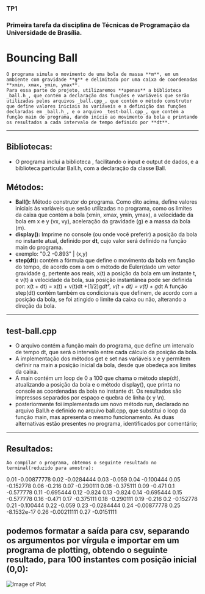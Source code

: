 ﻿### TP1
### Primeira tarefa da disciplina de Técnicas de Programação da Universidade de Brasília.

# Bouncing Ball
	O programa simula o movimento de uma bola de massa **m**, em um ambiente com gravidade **g** e delimitado por uma caixa de coordenadas **xmin, xmax, ymin, ymax**.
	Para essa parte do projeto, utilizaremos **apenas** a biblioteca _ball.h_, que contém a declaração das funções e variáveis que serão utilizadas pelos arquivos _ball.cpp_, que contém o método construtor que define valores iniciais às variáveis e a definição das funções declaradas em _ball.h_, e o arquivo _test-ball.cpp_, que contém a função main do programa, dando início ao movimento da bola e printando os resultados a cada intervalo de tempo definido por **dt**.
-------------

## Bibliotecas:
* O programa inclui a biblioteca <iostream>, facilitando o input e output de dados, e a biblioteca particular Ball.h, com a declaração da classe Ball.

## Métodos:
* **Ball():** Método construtor do programa. Como dito acima, define valores iniciais às variáveis que serão utilizadas no programa, como os limites da caixa que contém a bola (xmin, xmax, ymin, ymax), a velocidade da bola em x e y (vx, vy), aceleração da gravidade (g) e a massa da bola (m).
* **display():** Imprime no console (ou onde você preferir) a posição da bola no instante atual, definido por **dt**, cujo valor será definido na função main do programa.
 * exemplo: "0.2 -0.893" | (x,y)
* **step(dt):** contém a fórmula que define o movimento da bola em função do tempo, de acordo com a om o método de Euler(dado um vetor gravidade g, pertente aos reais, x(t) a posição da bola em um instante t, e v(t) a velocidade da bola, sua posição instantânea pode ser definida por:
 x(t + dt) = x(t) + v(t)dt +(1/2)g*dt²,
 v(t + dt) = v(t) + g*dt
 A função step(dt) contém também os condicionais que definem, de acordo com a posição da bola, se foi atingido o limite da caixa ou não, alterando a direção da bola.

------------

## test-ball.cpp
* O arquivo contém a função main do programa, que define um intervalo de tempo dt, que será o intervalo entre cada cálculo da posição da bola.
* A implementação dos métodos get e set nas variáveis x e y permitem definir na main a posição inicial da bola, desde que obedeça aos limites da caixa.
* A main contém um loop de 0 a 100 que chama o método step(dt), atualizando a posição da bola e o método display(), que printa no console as coordenadas da bola no instante dt. Os resultados são impressos separados por espaço e quebra de linha (x y \n).
* posteriormente foi implementado um novo método run, declarado no arquivo Ball.h e definido no arquivo ball.cpp, que substitui o loop da função main, mas apresenta o mesmo funcionamento. As duas alternativas estão presentes no programa, identificados por comentário;

------------

## Resultados:
	Ao compilar o programa, obtemos o seguinte resultado no terminal(reduzido para amostra):
0.01 -0.00877778
0.02 -0.0284444
0.03 -0.059
0.04 -0.100444
0.05 -0.152778
0.06 -0.216
0.07 -0.290111
0.08 -0.375111
0.09 -0.471
0.1 -0.577778
0.11 -0.695444
0.12 -0.824
0.13 -0.824
0.14 -0.695444
0.15 -0.577778
0.16 -0.471
0.17 -0.375111
0.18 -0.290111
0.19 -0.216
0.2 -0.152778
0.21 -0.100444
0.22 -0.059
0.23 -0.0284444
0.24 -0.00877778
0.25 -8.1532e-17
0.26 -0.00211111
0.27 -0.0151111

## podemos formatar a saída para csv, separando os argumentos por vírgula e importar em um programa de plotting, obtendo o seguinte resultado, para 100 instantes com posição inicial (0,0):
![Image of Plot](TP1/b16-lab/ball_position.PNG)